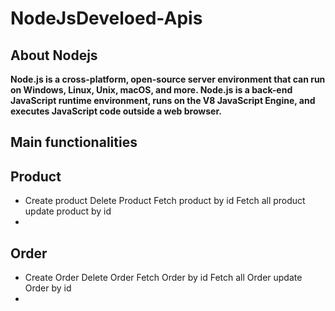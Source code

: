 # NodeJsDeveloed-Apis

<h2>About Nodejs</h2>
<p><b>Node.js is a cross-platform, open-source server environment that can run on Windows, Linux, Unix, macOS, and more. 
Node.js is a back-end JavaScript runtime environment, runs on the V8 JavaScript Engine, and executes JavaScript code outside a web browser. </b></p>

<h2> Main functionalities<h2>
<h2>Product</h2>
<ul>
<li>
Create product
Delete Product
Fetch product by id
Fetch all product
update product by id
<li>
</ul>

<h2>Order</h2>
<ul>
<li>
Create Order
Delete Order
Fetch Order by id
Fetch all Order
update Order by id
<li>
</ul>
